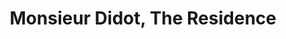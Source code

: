 ---
layout: project.hbs
key: monsieur-didot
title: Monsieur Didot, The Residence
category: Hospitality
designers: Gkyzi Nefeli, Makri Chrysi
photography: Roufopoulou Ioanna
pdate: September.2019
og: true
hasVideo: true
videoUrl: https://player.vimeo.com/video/487389633
description:
- Babatchas design studio began exploring the design of this building with outmost
  respect for its neoclassical architectural routes. With the determination to preserve,
  rethink and comply with the elements that define similar eclectic interiors, the
  goal was to make the minimum possible alterations to the existing building core.
  By decoding the main features of such neoclassical building, Babatchas set the principles
  to safeguard this monumental feeling oozing from the pours of such premises. The
  intention was to create ‘the climax of one’s route, though a sequence of exciting
  rooms’. Spaces of impressive height, with refined wall textures and ceiling finishing
  details, were revamped to address damages caused by previous renovations. Delicate
  drawn ceilings and walls have been revealed and restored in the hotel’s main entrance
  as well as in several guest rooms. Access to guess rooms was re-organized to re-orientate
  and diversify the existing layout to serve the daily routines of a hotel business.
- 'In other cases secret doors have been introduced to create a touch of mysticism.
  The client’s engagement with the design set certain boundaries; the already chosen
  name gave the direction of the overall design concept. '
- "‘Monsieur Didot’ owns its name to Firmin Didot, a man of letters and arts. This
  statement outlined the scheme of the interior design. Bookcases throughout the building,
  framed works by famous and infamous artists, portraits of influential people, handmade
  ceramics and custom designed lighting have been introduced into the building’s fabric,
  encouraging contrast, plurality of textures and shapes. The furnishings have been
  cared for by Babatchas design studio, and the vast majority has been custom-made. "
- 'Furnishings, combined with lighting fixtures and ceramic accessories have been
  designed to offer a boutique flavour and to serve the needs of a luxury hospitality
  establishment. ‘Monsieur Didot, the residence’ expresses the intended concept: a
  personalised hotel experience.'
photos:
- "001.jpg"
- "002.jpg"
- "003.jpg"
- "004.jpg"
- "005.jpg"
- "006.jpg"
- "007.jpg"
- "008.jpg"
- "009.jpg"
- "010.jpg"
- "011.jpg"
- "012.jpg"
- "013.jpg"
- "014.jpg"
- "015.jpg"
- "016.jpg"
- "017.jpg"
- "018.jpg"
- "019.jpg"
- "020.jpg"
- "021.jpg"
- "022.jpg"
- "023.jpg"
- "024.jpg"
- "025.jpg"
- "026.jpg"
- "027.jpg"
- "028.jpg"
- "029.jpg"
---